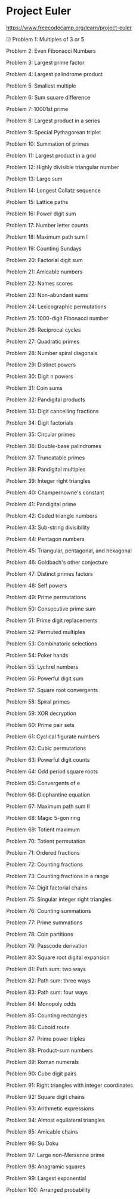 # Project Euler 
https://www.freecodecamp.org/learn/project-euler

&#x2611; Problem 1: Multiples of 3 or 5 

Problem 2: Even Fibonacci Numbers

Problem 3: Largest prime factor

Problem 4: Largest palindrome product

Problem 5: Smallest multiple

Problem 6: Sum square difference

Problem 7: 10001st prime

Problem 8: Largest product in a series

Problem 9: Special Pythagorean triplet

Problem 10: Summation of primes

Problem 11: Largest product in a grid

Problem 12: Highly divisible triangular number

Problem 13: Large sum

Problem 14: Longest Collatz sequence

Problem 15: Lattice paths

Problem 16: Power digit sum

Problem 17: Number letter counts

Problem 18: Maximum path sum I

Problem 19: Counting Sundays

Problem 20: Factorial digit sum

Problem 21: Amicable numbers

Problem 22: Names scores

Problem 23: Non-abundant sums

Problem 24: Lexicographic permutations

Problem 25: 1000-digit Fibonacci number

Problem 26: Reciprocal cycles

Problem 27: Quadratic primes

Problem 28: Number spiral diagonals

Problem 29: Distinct powers

Problem 30: Digit n powers

Problem 31: Coin sums

Problem 32: Pandigital products

Problem 33: Digit cancelling fractions

Problem 34: Digit factorials

Problem 35: Circular primes

Problem 36: Double-base palindromes

Problem 37: Truncatable primes

Problem 38: Pandigital multiples

Problem 39: Integer right triangles

Problem 40: Champernowne's constant

Problem 41: Pandigital prime

Problem 42: Coded triangle numbers

Problem 43: Sub-string divisibility

Problem 44: Pentagon numbers

Problem 45: Triangular, pentagonal, and hexagonal

Problem 46: Goldbach's other conjecture

Problem 47: Distinct primes factors

Problem 48: Self powers

Problem 49: Prime permutations

Problem 50: Consecutive prime sum

Problem 51: Prime digit replacements

Problem 52: Permuted multiples

Problem 53: Combinatoric selections

Problem 54: Poker hands

Problem 55: Lychrel numbers

Problem 56: Powerful digit sum

Problem 57: Square root convergents

Problem 58: Spiral primes

Problem 59: XOR decryption

Problem 60: Prime pair sets

Problem 61: Cyclical figurate numbers

Problem 62: Cubic permutations

Problem 63: Powerful digit counts

Problem 64: Odd period square roots

Problem 65: Convergents of e

Problem 66: Diophantine equation

Problem 67: Maximum path sum II

Problem 68: Magic 5-gon ring

Problem 69: Totient maximum

Problem 70: Totient permutation

Problem 71: Ordered fractions

Problem 72: Counting fractions

Problem 73: Counting fractions in a range

Problem 74: Digit factorial chains

Problem 75: Singular integer right triangles

Problem 76: Counting summations

Problem 77: Prime summations

Problem 78: Coin partitions

Problem 79: Passcode derivation

Problem 80: Square root digital expansion

Problem 81: Path sum: two ways

Problem 82: Path sum: three ways

Problem 83: Path sum: four ways

Problem 84: Monopoly odds

Problem 85: Counting rectangles

Problem 86: Cuboid route

Problem 87: Prime power triples

Problem 88: Product-sum numbers

Problem 89: Roman numerals

Problem 90: Cube digit pairs

Problem 91: Right triangles with integer coordinates

Problem 92: Square digit chains

Problem 93: Arithmetic expressions

Problem 94: Almost equilateral triangles

Problem 95: Amicable chains

Problem 96: Su Doku

Problem 97: Large non-Mersenne prime

Problem 98: Anagramic squares

Problem 99: Largest exponential

Problem 100: Arranged probability